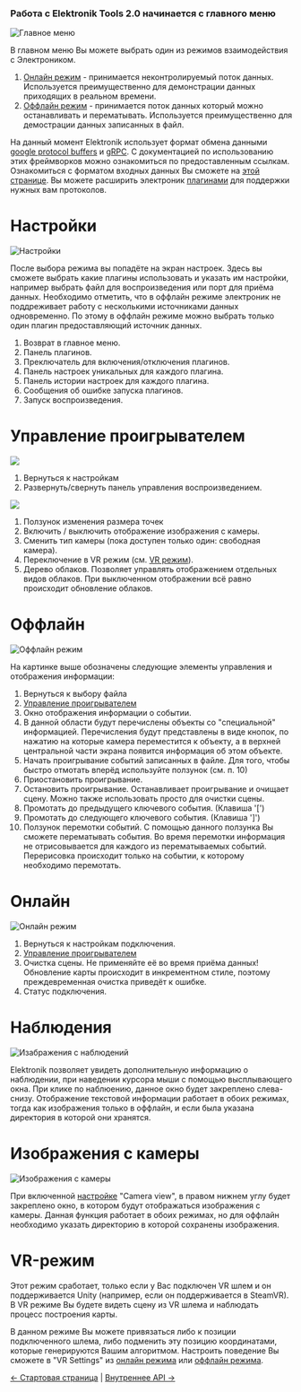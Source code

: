 ### Работа с Elektronik Tools 2.0 начинается с главного меню
![Главное меню](MainMenu.png)

В главном меню Вы можете выбрать один из режимов взаимодействия с Электроником.
1. [Онлайн режим](#Онлайн) - принимается неконтролируемый поток данных. 
   Используется преимущественно для демонстрации данных приходящих в реальном времени.
2. [Оффлайн режим](#Оффлайн) - принимается поток данных который можно останавливать и перематывать. 
   Используется преимущественно для демострации данных записанных в файл.

На данный момент Elektronik использует формат обмена данными
[google protocol buffers](https://developers.google.com/protocol-buffers/?hl=en) и [gRPC](https://grpc.io/).
С документацией по использованию этих фреймворков можно ознакомиться по предоставленным ссылкам.
Ознакомиться с форматом входных данных Вы сможете на [этой странице](Protobuf-RU.md).
Вы можете расширить электроник [плагинами](Plugins-RU.md) для поддержки нужных вам протоколов.

# Настройки

![Настройки](Images/SettingsMenu.png)

После выбора режима вы попадёте на экран настроек. Здесь вы сможете выбрать какие плагины использовать и указать им настройки,
например выбрать файл для воспроизведения или порт для приёма данных.
Необходимо отметить, что в оффлайн режиме электроник не поддреживает работу с несколькими источниками данных одновременно.
По этому в оффлайн режиме можно выбрать только один плагин предоставляющий источник данных.

1. Возврат в главное меню.
2. Панель плагинов.
3. Преключатель для включения/отключения плагинов.
4. Панель настроек уникальных для каждого плагина.
5. Панель истории настроек для каждого плагина.
6. Сообщения об ошибке запуска плагинов.
7. Запуск воспроизведения.

# Управление проигрывателем

![](Images/PlayerSettingsHided.png) 

1. Вернуться к настройкам
2. Развернуть/свернуть панель управления воспроизведением.

![](Images/PlayerSettingsExpanded.png)

1. Ползунок изменения размера точек
2. Включить / выключить отображение изображения с камеры.
3. Сменить тип камеры (пока доступен только один: свободная камера).
4. Переключение в VR режим (см. [VR режим](#VR-режим)).
5. Дерево облаков. Позволяет управлять отображением отдельных видов облаков. 
   При выключенном отображении всё равно происходит обновление облаков.

# Оффлайн

![Оффлайн режим](Images/OfflineMode.png)

На картинке выше обозначены следующие элементы управления и отображения информации:

1. Вернуться к выбору файла
2. [Управление проигрывателем](#Управление-проигрывателем)
3. Окно отображения информации о событии.
4. В данной области будут перечислены объекты со "специальной" информацией. 
    Перечисления будут представлены в виде кнопок, по нажатию на которые камера переместится к объекту, 
    а в верхней центральной части экрана появится информация об этом объекте.
5. Начать проигрывание событий записанных в файле. Для того, чтобы быстро отмотать вперёд используйте ползунок (см. п. 10)
6. Приостановить проигрывание.
7. Остановить проигрывание. Останавливает проигрывание и очищает сцену. Можно также использовать просто для очистки сцены.
8. Промотать до предыдущего ключевого события. (Клавиша '[')
9. Промотать до следующего ключевого события. (Клавиша ']')
10. Ползунок перемотки событий. С помощью данного ползунка Вы сможете перематывать события. 
    Во время перемотки информация не отрисовывается для каждого из перематываемых событий. 
    Перерисовка происходит только на событии, к которому необходимо перемотать. 

# Онлайн

![Онлайн режим](Images/OnlineMode.png)

1. Вернуться к настройкам подключения.
2. [Управление проигрывателем](#Управление-проигрывателем)
3. Очистка сцены. Не применяйте её во время приёма данных! 
   Обновление карты происходит в инкрементном стиле, поэтому преждевременная очистка приведёт к ошибке.
4. Статус подключения.

# Наблюдения

![Изабражения с наблюдений](Images/Observations.png)

Elektronik позволяет увидеть дополнительную информацию о наблюдении, при наведении курсора мыши с помощью высплывающего окна.
При клике по наблюению, данное окно будет закреплено слева-снизу.
Отображение текстовой информации работает в обоих режимах, тогда как изображения только в оффлайн, 
и если была указана директория в которой они хранятся.

# Изображения с камеры

![Изображения с камеры](Images/Camera.png)

При включенной [настройке](#Управление-проигрывателем) "Camera view", в правом нижнем углу будет закреплено окно,
в котором будут отображаться изображения с камеры.
Данная функция работает в обоих режимах, но для оффлайн необходимо указать директорию в которой сохранены изображения.

# VR-режим

Этот режим сработает, только если у Вас подключен VR шлем и он поддерживается Unity 
(например, если он поддерживается в SteamVR). В VR режиме Вы будете видеть сцену из VR шлема и наблюдать процесс построения карты.

В данном режиме Вы можете привязаться либо к позиции подключенного шлема, либо подменить эту позицию координатами, 
которые генерируются Вашим алгоритмом. Настроить поведение Вы сможете в "VR Settings" из 
[онлайн режима](#Онлайн) или [оффлайн режима](#Оффлайн).

[<- Стартовая страница](Home-RU.md) | [Внутреннее API ->](API-RU.md)